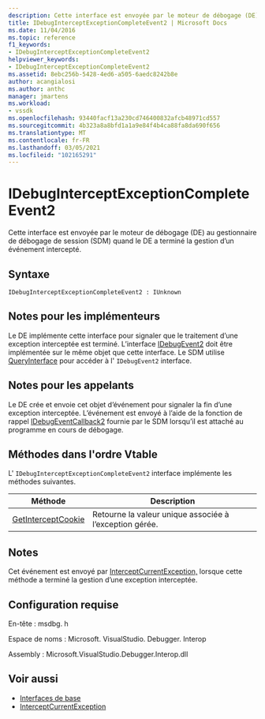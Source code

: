 ```yaml
---
description: Cette interface est envoyée par le moteur de débogage (DE) au gestionnaire de débogage de session (SDM) quand le DE a terminé la gestion d’un événement intercepté.
title: IDebugInterceptExceptionCompleteEvent2 | Microsoft Docs
ms.date: 11/04/2016
ms.topic: reference
f1_keywords:
- IDebugInterceptExceptionCompleteEvent2
helpviewer_keywords:
- IDebugInterceptExceptionCompleteEvent2
ms.assetid: 8ebc256b-5428-4ed6-a505-6aedc8242b8e
author: acangialosi
ms.author: anthc
manager: jmartens
ms.workload:
- vssdk
ms.openlocfilehash: 93440facf13a230cd746400832afcb48971cd557
ms.sourcegitcommit: 4b323a8a8bfd1a1a9e84f4b4ca88fa8da690f656
ms.translationtype: MT
ms.contentlocale: fr-FR
ms.lasthandoff: 03/05/2021
ms.locfileid: "102165291"
---
```

# <a name="idebuginterceptexceptioncompleteevent2"></a>IDebugInterceptExceptionCompleteEvent2
Cette interface est envoyée par le moteur de débogage (DE) au gestionnaire de débogage de session (SDM) quand le DE a terminé la gestion d’un événement intercepté.

## <a name="syntax"></a>Syntaxe

```
IDebugInterceptExceptionCompleteEvent2 : IUnknown
```

## <a name="notes-for-implementers"></a>Notes pour les implémenteurs
 Le DE implémente cette interface pour signaler que le traitement d’une exception interceptée est terminé. L’interface [IDebugEvent2](../../../extensibility/debugger/reference/idebugevent2.md) doit être implémentée sur le même objet que cette interface. Le SDM utilise [QueryInterface](/cpp/atl/queryinterface) pour accéder à l' `IDebugEvent2` interface.

## <a name="notes-for-callers"></a>Notes pour les appelants
 Le DE crée et envoie cet objet d’événement pour signaler la fin d’une exception interceptée. L’événement est envoyé à l’aide de la fonction de rappel [IDebugEventCallback2](../../../extensibility/debugger/reference/idebugeventcallback2.md) fournie par le SDM lorsqu’il est attaché au programme en cours de débogage.

## <a name="methods-in-vtable-order"></a>Méthodes dans l'ordre Vtable
 L' `IDebugInterceptExceptionCompleteEvent2` interface implémente les méthodes suivantes.

|Méthode|Description|
|------------|-----------------|
|[GetInterceptCookie](../../../extensibility/debugger/reference/idebuginterceptexceptioncompleteevent2-getinterceptcookie.md)|Retourne la valeur unique associée à l’exception gérée.|

## <a name="remarks"></a>Notes
 Cet événement est envoyé par [InterceptCurrentException,](../../../extensibility/debugger/reference/idebugstackframe3-interceptcurrentexception.md) lorsque cette méthode a terminé la gestion d’une exception interceptée.

## <a name="requirements"></a>Configuration requise
 En-tête : msdbg. h

 Espace de noms : Microsoft. VisualStudio. Debugger. Interop

 Assembly : Microsoft.VisualStudio.Debugger.Interop.dll

## <a name="see-also"></a>Voir aussi
- [Interfaces de base](../../../extensibility/debugger/reference/core-interfaces.md)
- [InterceptCurrentException](../../../extensibility/debugger/reference/idebugstackframe3-interceptcurrentexception.md)
